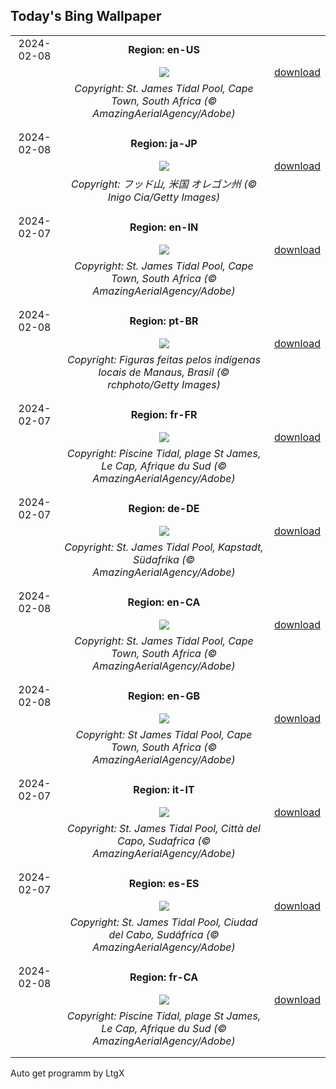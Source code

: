 ## Today's Bing Wallpaper
|      |      |      |
| :----: | :----: | :----: |
|2024-02-08|**Region: en-US**||
||![](https://www.bing.com/th?id=OHR.StJamesPool_EN-US8700038796_UHD.jpg&pid=hp&w=1152&h=648&rs=1&c=4)| [download](https://www.bing.com/th?id=OHR.StJamesPool_EN-US8700038796_UHD.jpg)|
||*Copyright: St. James Tidal Pool, Cape Town, South Africa (© AmazingAerialAgency/Adobe)*
||
|||
|2024-02-08|**Region: ja-JP**||
||![](https://www.bing.com/th?id=OHR.MtHoodOregon_JA-JP1952709545_UHD.jpg&pid=hp&w=1152&h=648&rs=1&c=4)| [download](https://www.bing.com/th?id=OHR.MtHoodOregon_JA-JP1952709545_UHD.jpg)|
||*Copyright: フッド山, 米国 オレゴン州 (© Inigo Cia/Getty Images)*
||
|||
|2024-02-07|**Region: en-IN**||
||![](https://www.bing.com/th?id=OHR.StJamesPool_EN-IN9666211879_UHD.jpg&pid=hp&w=1152&h=648&rs=1&c=4)| [download](https://www.bing.com/th?id=OHR.StJamesPool_EN-IN9666211879_UHD.jpg)|
||*Copyright: St. James Tidal Pool, Cape Town, South Africa (© AmazingAerialAgency/Adobe)*
||
|||
|2024-02-08|**Region: pt-BR**||
||![](https://www.bing.com/th?id=OHR.PovosIndigenas_PT-BR6197320294_UHD.jpg&pid=hp&w=1152&h=648&rs=1&c=4)| [download](https://www.bing.com/th?id=OHR.PovosIndigenas_PT-BR6197320294_UHD.jpg)|
||*Copyright: Figuras feitas pelos indígenas locais de Manaus, Brasil (© rchphoto/Getty Images)*
||
|||
|2024-02-07|**Region: fr-FR**||
||![](https://www.bing.com/th?id=OHR.StJamesPool_FR-FR6584771825_UHD.jpg&pid=hp&w=1152&h=648&rs=1&c=4)| [download](https://www.bing.com/th?id=OHR.StJamesPool_FR-FR6584771825_UHD.jpg)|
||*Copyright: Piscine Tidal, plage St James, Le Cap, Afrique du Sud (© AmazingAerialAgency/Adobe)*
||
|||
|2024-02-07|**Region: de-DE**||
||![](https://www.bing.com/th?id=OHR.StJamesPool_DE-DE1729086692_UHD.jpg&pid=hp&w=1152&h=648&rs=1&c=4)| [download](https://www.bing.com/th?id=OHR.StJamesPool_DE-DE1729086692_UHD.jpg)|
||*Copyright: St. James Tidal Pool, Kapstadt, Südafrika (© AmazingAerialAgency/Adobe)*
||
|||
|2024-02-08|**Region: en-CA**||
||![](https://www.bing.com/th?id=OHR.StJamesPool_EN-CA4005235851_UHD.jpg&pid=hp&w=1152&h=648&rs=1&c=4)| [download](https://www.bing.com/th?id=OHR.StJamesPool_EN-CA4005235851_UHD.jpg)|
||*Copyright: St. James Tidal Pool, Cape Town, South Africa (© AmazingAerialAgency/Adobe)*
||
|||
|2024-02-08|**Region: en-GB**||
||![](https://www.bing.com/th?id=OHR.StJamesPool_EN-GB2890656111_UHD.jpg&pid=hp&w=1152&h=648&rs=1&c=4)| [download](https://www.bing.com/th?id=OHR.StJamesPool_EN-GB2890656111_UHD.jpg)|
||*Copyright: St James Tidal Pool, Cape Town, South Africa (© AmazingAerialAgency/Adobe)*
||
|||
|2024-02-07|**Region: it-IT**||
||![](https://www.bing.com/th?id=OHR.StJamesPool_IT-IT1919954550_UHD.jpg&pid=hp&w=1152&h=648&rs=1&c=4)| [download](https://www.bing.com/th?id=OHR.StJamesPool_IT-IT1919954550_UHD.jpg)|
||*Copyright: St. James Tidal Pool, Città del Capo, Sudafrica (© AmazingAerialAgency/Adobe)*
||
|||
|2024-02-07|**Region: es-ES**||
||![](https://www.bing.com/th?id=OHR.StJamesPool_ES-ES0103959547_UHD.jpg&pid=hp&w=1152&h=648&rs=1&c=4)| [download](https://www.bing.com/th?id=OHR.StJamesPool_ES-ES0103959547_UHD.jpg)|
||*Copyright: St. James Tidal Pool, Ciudad del Cabo, Sudáfrica (© AmazingAerialAgency/Adobe)*
||
|||
|2024-02-08|**Region: fr-CA**||
||![](https://www.bing.com/th?id=OHR.StJamesPool_FR-CA1459733898_UHD.jpg&pid=hp&w=1152&h=648&rs=1&c=4)| [download](https://www.bing.com/th?id=OHR.StJamesPool_FR-CA1459733898_UHD.jpg)|
||*Copyright: Piscine Tidal, plage St James, Le Cap, Afrique du Sud (© AmazingAerialAgency/Adobe)*
||
|||

Auto get programm by LtgX
